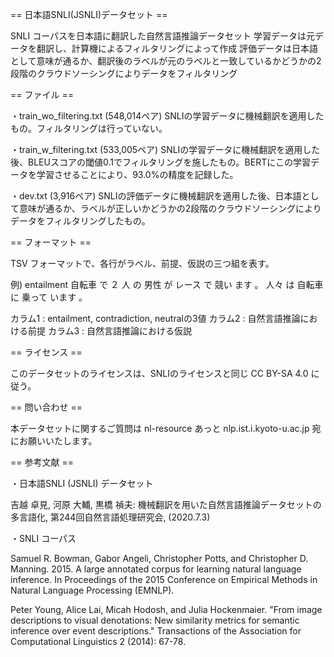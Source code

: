 == 日本語SNLI(JSNLI)データセット ==

SNLI コーパスを日本語に翻訳した自然言語推論データセット
学習データは元データを翻訳し、計算機によるフィルタリングによって作成
評価データは日本語として意味が通るか、翻訳後のラベルが元のラベルと一致しているかどうかの2段階のクラウドソーシングによりデータをフィルタリング


== ファイル ==

・train_wo_filtering.txt (548,014ペア)
SNLIの学習データに機械翻訳を適用したもの。フィルタリングは行っていない。

・train_w_filtering.txt (533,005ペア) SNLIの学習データに機械翻訳を適用した後、BLEUスコアの閾値0.1でフィルタリングを施したもの。BERTにこの学習データを学習させることにより、93.0%の精度を記録した。

・dev.txt (3,916ペア)
SNLIの評価データに機械翻訳を適用した後、日本語として意味が通るか、ラベルが正しいかどうかの2段階のクラウドソーシングによりデータをフィルタリングしたもの。


==   フォーマット ==

TSV フォーマットで、各行がラベル、前提、仮説の三つ組を表す。

例) entailment      自転車 で ２ 人 の 男性 が レース で 競い ます 。       人々 は 自転車 に 乗って います 。

カラム1 : entailment, contradiction, neutralの3値
カラム2 : 自然言語推論における前提
カラム3 : 自然言語推論における仮説


== ライセンス ==

このデータセットのライセンスは、SNLIのライセンスと同じ CC BY-SA 4.0 に従う。


== 問い合わせ ==

本データセットに関するご質問は nl-resource あっと nlp.ist.i.kyoto-u.ac.jp 宛にお願いいたします。


== 参考文献 == 

・日本語SNLI (JSNLI) データセット

吉越 卓見, 河原 大輔, 黒橋 禎夫:
機械翻訳を用いた自然言語推論データセットの多言語化,
第244回自然言語処理研究会,  (2020.7.3)

・SNLI コーパス

Samuel R. Bowman, Gabor Angeli, Christopher Potts, and Christopher D. Manning. 2015. A large annotated corpus for learning natural language inference. In Proceedings of the 2015 Conference on Empirical Methods in Natural Language Processing (EMNLP).

Peter Young, Alice Lai, Micah Hodosh, and Julia Hockenmaier. "From image descriptions to visual denotations: New similarity metrics for semantic inference over event descriptions." Transactions of the Association for Computational Linguistics 2 (2014): 67-78.


